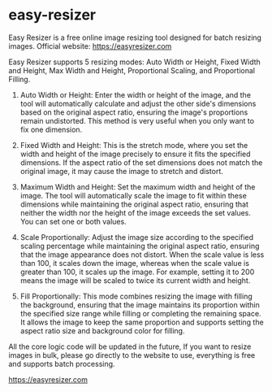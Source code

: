 # easy-resizer
Easy Resizer is a free online image resizing tool designed for batch resizing images.
Official website: https://easyresizer.com

Easy Resizer supports 5 resizing modes: Auto Width or Height, Fixed Width and Height, Max Width and Height, Proportional Scaling, and Proportional Filling.

1. Auto Width or Height: Enter the width or height of the image, and the tool will automatically calculate and adjust the other side's dimensions based on the original aspect ratio, ensuring the image's proportions remain undistorted. This method is very useful when you only want to fix one dimension.

2. Fixed Width and Height: This is the stretch mode, where you set the width and height of the image precisely to ensure it fits the specified dimensions. If the aspect ratio of the set dimensions does not match the original image, it may cause the image to stretch and distort.

3. Maximum Width and Height: Set the maximum width and height of the image. The tool will automatically scale the image to fit within these dimensions while maintaining the original aspect ratio, ensuring that neither the width nor the height of the image exceeds the set values. You can set one or both values.

4. Scale Proportionally: Adjust the image size according to the specified scaling percentage while maintaining the original aspect ratio, ensuring that the image appearance does not distort. When the scale value is less than 100, it scales down the image, whereas when the scale value is greater than 100, it scales up the image. For example, setting it to 200 means the image will be scaled to twice its current width and height.

5. Fill Proportionally: This mode combines resizing the image with filling the background, ensuring that the image maintains its proportion within the specified size range while filling or completing the remaining space. It allows the image to keep the same proportion and supports setting the aspect ratio size and background color for filling.

All the core logic code will be updated in the future, If you want to resize images in bulk, please go directly to the website to use, everything is free and supports batch processing.

https://easyresizer.com
